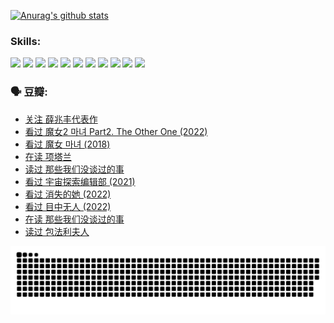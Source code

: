 
[![Anurag's github stats](https://github-readme-stats.vercel.app/api?username=w940853815)](https://github.com/anuraghazra/github-readme-stats)

### Skills:

<code><img height="32" src="https://cdn.jsdelivr.net/npm/simple-icons@v5/icons/python.svg"></code>
<code><img height="32" src="https://cdn.jsdelivr.net/npm/simple-icons@v5/icons/javascript.svg"></code>
<code><img height="32" src="https://cdn.jsdelivr.net/npm/simple-icons@v5/icons/django.svg"></code>
<code><img height="32" src="https://cdn.jsdelivr.net/npm/simple-icons@v5/icons/flask.svg"></code>
<code><img height="32" src="https://cdn.jsdelivr.net/npm/simple-icons@v5/icons/vuetify.svg"></code>
<code><img height="32" src="https://cdn.jsdelivr.net/npm/simple-icons@v5/icons/git.svg"></code>
<code><img height="32" src="https://cdn.jsdelivr.net/npm/simple-icons@v5/icons/docker.svg"></code>
<code><img height="32" src="https://cdn.jsdelivr.net/npm/simple-icons@v5/icons/postgresql.svg"></code>
<code><img height="32" src="https://cdn.jsdelivr.net/npm/simple-icons@v5/icons/elasticsearch.svg"></code>
<code><img height="32" src="https://cdn.jsdelivr.net/npm/simple-icons@v5/icons/macos.svg"></code>
<code><img height="32" src="https://cdn.jsdelivr.net/npm/simple-icons@v5/icons/linux.svg"></code>

### 🗣 豆瓣:

<!-- DOUBAN-ACTIVITIES:START -->
- [关注 薛兆丰代表作](https://www.douban.com/people/136069238/status/4314924970/?_i=90265803)
- [看过 魔女2 마녀 Part2. The Other One‎ (2022)](https://www.douban.com/people/136069238/status/4313026399/?_i=90265803)
- [看过 魔女 마녀‎ (2018)](https://www.douban.com/people/136069238/status/4313025485/?_i=90265803)
- [在读 项塔兰](https://www.douban.com/people/136069238/status/4305798688/?_i=90265803)
- [读过 那些我们没谈过的事](https://www.douban.com/people/136069238/status/4305798150/?_i=90265804)
- [看过 宇宙探索编辑部‎ (2021)](https://www.douban.com/people/136069238/status/4303985415/?_i=90265804)
- [看过 消失的她‎ (2022)](https://www.douban.com/people/136069238/status/4303303080/?_i=90265804)
- [看过 目中无人‎ (2022)](https://www.douban.com/people/136069238/status/4302529146/?_i=90265804)
- [在读 那些我们没谈过的事](https://www.douban.com/people/136069238/status/4299558707/?_i=90265804)
- [读过 包法利夫人](https://www.douban.com/people/136069238/status/4299557101/?_i=90265804)
<!-- DOUBAN-ACTIVITIES:END -->


![Snake animation](https://raw.githubusercontent.com/w940853815/w940853815/output/github-contribution-grid-snake.svg)

<!--
**w940853815/w940853815** is a ✨ _special_ ✨ repository because its `README.md` (this file) appears on your GitHub profile.

Here are some ideas to get you started:

- 🔭 I’m currently working on ...
- 🌱 I’m currently learning ...
- 👯 I’m looking to collaborate on ...
- 🤔 I’m looking for help with ...
- 💬 Ask me about ...
- 📫 How to reach me: ...
- 😄 Pronouns: ...
- ⚡ Fun fact: ...
-->
